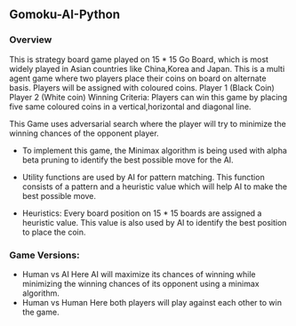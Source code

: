 ## Gomoku-AI-Python


### Overview
This is strategy board game played on 15 * 15 Go Board, which is most widely played in Asian countries like China,Korea and Japan. This is a multi agent game where two players place their coins on board on alternate basis.
Players will be assigned with coloured coins.
Player 1 (Black Coin) Player 2 (White coin)
Winning Criteria:
Players can win this game by placing five same coloured coins in a vertical,horizontal and diagonal line.

This Game uses adversarial search where the player will try to minimize the winning chances of the opponent player.

- To implement this game, the Minimax algorithm is being used with alpha beta pruning to identify the best possible move for the AI.

- Utility functions are used by AI for pattern matching. This function consists of a pattern and a heuristic value which will help AI to make the best possible move.

- Heuristics: Every board position on 15 * 15 boards are assigned a heuristic value. This value is also used by AI to identify the best position to place the coin.


### Game Versions:
- Human vs AI
Here AI will maximize its chances of winning while minimizing the winning chances of its opponent using a minimax algorithm.
- Human vs Human
Here both players will play against each other to win the game.
